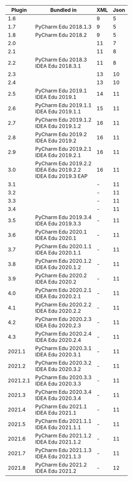 | Plugin  |Bundled in                                | XML   | Json  |
|---------|------------------------------------------|-------|-------|
|1.6      |                                          |9      |5      |
|1.7      |PyCharm Edu 2018.1.3                      |9      |5      |
|1.8      |PyCharm Edu 2018.2                        |9      |5      |
|2.0      |                                          |11     |7      |
|2.1      |                                          |11     |8      |
|2.2      |PyCharm Edu 2018.3<br>IDEA Edu 2018.3.1   |11     |8      |
|2.3      |                                          |13     |10     |
|2.4      |                                          |13     |10     |
|2.5      |PyCharm Edu 2019.1<br>IDEA Edu 2019.1     |14     |11     |
|2.6      |PyCharm Edu 2019.1.1<br>IDEA Edu 2019.1.1 |15     |11     |
|2.7      |PyCharm Edu 2019.1.2<br>IDEA Edu 2019.1.2 |16     |11     |
|2.8      |PyCharm Edu 2019.2<br>IDEA Edu 2019.2     |16     |11     |
|2.9      |PyCharm Edu 2019.2.1<br>IDEA Edu 2019.2.1 |16     |11     |
|3.0      |PyCharm Edu 2019.2.2<br>IDEA Edu 2019.2.2<br>IDEA Edu 2019.3 EAP |16     |11     |
|3.1      |                                          |-      |11     |
|3.2      |                                          |-      |11     |
|3.3      |                                          |-      |11     |
|3.4      |                                          |-      |11     |
|3.5      |PyCharm Edu 2019.3.4<br>IDEA Edu 2019.3.3 |-      |11     |
|3.6      |PyCharm Edu 2020.1<br>IDEA Edu 2020.1     |-      |11     |
|3.7      |PyCharm Edu 2020.1.1<br>IDEA Edu 2020.1.1|-      |11     |
|3.8      |PyCharm Edu 2020.1.2<br>IDEA Edu 2020.1.2|-      |11     |
|3.9      |PyCharm Edu 2020.2<br>IDEA Edu 2020.2    |-      |11     |
|4.0      |PyCharm Edu 2020.2.1<br>IDEA Edu 2020.2.1|-      |11     |
|4.1      |PyCharm Edu 2020.2.2<br>IDEA Edu 2020.2.2|-      |11     |
|4.2      |PyCharm Edu 2020.2.3<br>IDEA Edu 2020.2.3|-      |11     |
|4.3      |PyCharm Edu 2020.2.4<br>IDEA Edu 2020.2.4|-      |11     |
|2021.1     |PyCharm Edu 2020.3.1<br>IDEA Edu 2020.3.1|-      |11     |
|2021.2     |PyCharm Edu 2020.3.2<br>IDEA Edu 2020.3.2|-      |11     |
|2021.2.1     |PyCharm Edu 2020.3.3<br>IDEA Edu 2020.3.3|-      |11     |
|2021.3     |PyCharm Edu 2020.3.4<br>IDEA Edu 2020.3.4|-      |11     |
|2021.4     |PyCharm Edu 2021.1<br>IDEA Edu 2021.1    |-      |11     |
|2021.5     |PyCharm Edu 2021.1.1<br>IDEA Edu 2021.1.1    |-      |11     |
|2021.6     |PyCharm Edu 2021.1.2<br>IDEA Edu 2021.1.2    |-      |11     |
|2021.7    |PyCharm Edu 2021.1.3<br>IDEA Edu 2021.1.3    |-      |11     |
|2021.8    |PyCharm Edu 2021.2<br>IDEA Edu 2021.2    |-      |12     |